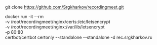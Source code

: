 git clone https://github.com/Srgkharkov/recordingmeet.git

docker run -it --rm \
  -v /root/recordingmeet/nginx/certs:/etc/letsencrypt \
  -v /root/recordingmeet/nginx:/var/lib/letsencrypt \
  -p 80:80 \
  certbot/certbot certonly --standalone --standalone -d rec.srgkharkov.ru